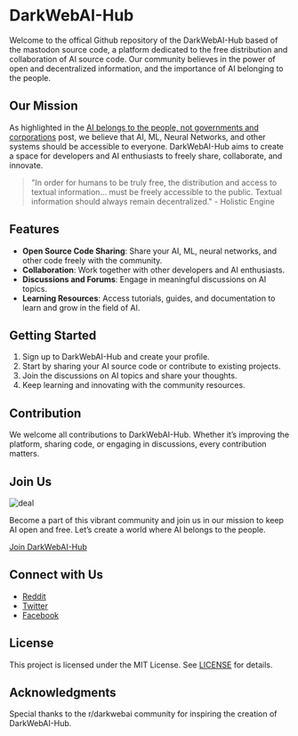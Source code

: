 # DarkWebAI-Hub




Welcome to the offical Github repository of the DarkWebAI-Hub based of the mastodon source code, a platform dedicated to the free distribution and collaboration of AI source code. Our community believes in the power of open and decentralized information, and the importance of AI belonging to the people.

## Our Mission

As highlighted in the [AI belongs to the people, not governments and corporations](https://www.reddit.com/r/darkwebai/comments/14gn6hv/ai_belongs_to_the_people_not_governments_and/) post, we believe that AI, ML, Neural Networks, and other systems should be accessible to everyone. DarkWebAI-Hub aims to create a space for developers and AI enthusiasts to freely share, collaborate, and innovate.

> "In order for humans to be truly free, the distribution and access to textual information... must be freely accessible to the public. Textual information should always remain decentralized." - Holistic Engine

## Features

- **Open Source Code Sharing**: Share your AI, ML, neural networks, and other code freely with the community.
- **Collaboration**: Work together with other developers and AI enthusiasts.
- **Discussions and Forums**: Engage in meaningful discussions on AI topics.
- **Learning Resources**: Access tutorials, guides, and documentation to learn and grow in the field of AI.

## Getting Started

1. Sign up to DarkWebAI-Hub and create your profile.
2. Start by sharing your AI source code or contribute to existing projects.
3. Join the discussions on AI topics and share your thoughts.
4. Keep learning and innovating with the community resources.

## Contribution

We welcome all contributions to DarkWebAI-Hub. Whether it’s improving the platform, sharing code, or engaging in discussions, every contribution matters.

## Join Us
![deal](https://github.com/Marcus-Peterson/darkwebai-hub/assets/73422974/f6b303ff-f09b-469c-8a7f-439294e85682)


Become a part of this vibrant community and join us in our mission to keep AI open and free. Let’s create a world where AI belongs to the people.

[Join DarkWebAI-Hub](your_website_link)

## Connect with Us

- [Reddit](https://www.reddit.com/r/darkwebai)
- [Twitter](#)
- [Facebook](#)

## License

This project is licensed under the MIT License. See [LICENSE](#) for details.

## Acknowledgments

Special thanks to the r/darkwebai community for inspiring the creation of DarkWebAI-Hub.
